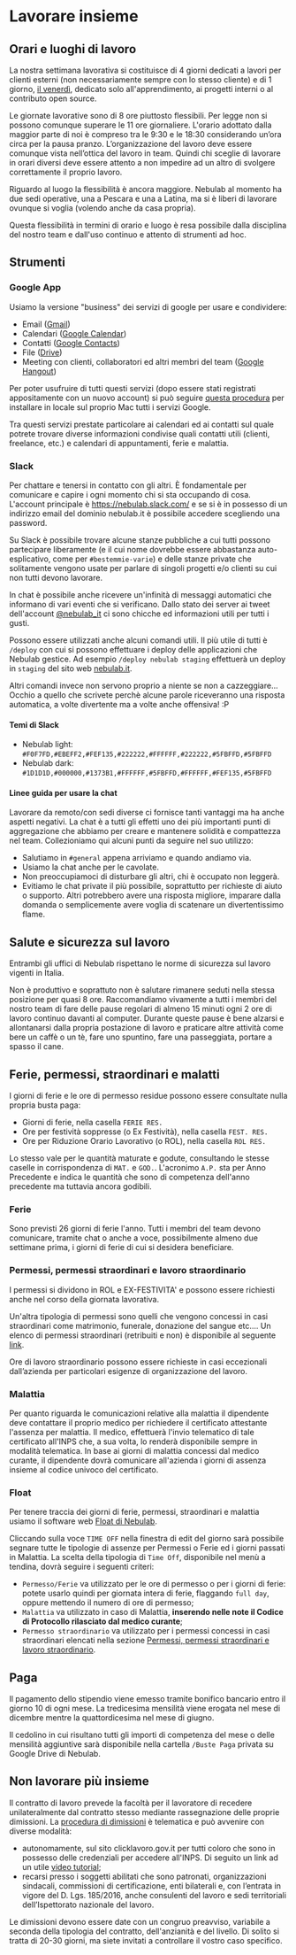 # Lavorare insieme

## Orari e luoghi di lavoro

La nostra settimana lavorativa si costituisce di 4 giorni dedicati a lavori per clienti esterni (non 
necessariamente sempre con lo stesso cliente) e di 1 giorno, [il venerdì](il-venerdi.md), dedicato 
solo all'apprendimento, ai progetti interni o al contributo open source.

Le giornate lavorative sono di 8 ore piuttosto flessibili. Per legge non si possono comunque 
superare le 11 ore giornaliere. L'orario adottato dalla maggior parte di noi è compreso tra le 9:30 
e le 18:30 considerando un’ora circa per la pausa pranzo. L’organizzazione del lavoro deve essere 
comunque vista nell’ottica del lavoro in team. Quindi chi sceglie di lavorare in orari diversi deve 
essere attento a non impedire ad un altro di svolgere correttamente il proprio lavoro.

Riguardo al luogo la flessibilità è ancora maggiore. Nebulab al momento ha due sedi operative, una a
Pescara e una a Latina, ma si è liberi di lavorare ovunque si voglia (volendo anche da casa 
propria).

Questa flessibilità in termini di orario e luogo è resa possibile dalla disciplina del nostro team e 
dall'uso continuo e attento di strumenti ad hoc.

## Strumenti

### Google App

Usiamo la versione "business" dei servizi di google per usare e condividere:

* Email ([Gmail](https://mail.google.com))
* Calendari ([Google Calendar](https://www.google.com/calendar/))
* Contatti ([Google Contacts](https://www.google.com/contacts/))
* File ([Drive](https://drive.google.com))
* Meeting con clienti, collaboratori ed altri membri del team ([Google Hangout](https://plus.google.com/hangouts))

Per poter usufruire di tutti questi servizi (dopo essere stati registrati appositamente con un nuovo 
account) si può seguire [questa procedura](http://support.apple.com/kb/PH14276) per installare in 
locale sul proprio Mac tutti i servizi Google.

Tra questi servizi prestate particolare ai calendari ed ai contatti sul quale potrete trovare diverse 
informazioni condivise quali contatti utili (clienti, freelance, etc.) e calendari di appuntamenti, 
ferie e malattia.

### Slack

Per chattare e tenersi in contatto con gli altri. È fondamentale per comunicare
e capire i ogni momento chi si sta occupando di cosa. L'account principale è 
https://nebulab.slack.com/ e se si è in possesso di un indirizzo email del dominio nebulab.it è 
possibile accedere scegliendo una password.

Su Slack è possibile trovare alcune stanze pubbliche a cui tutti possono partecipare liberamente (e 
il cui nome dovrebbe essere abbastanza auto-esplicativo, come per `#bestemmie-varie`) e delle stanze 
private che solitamente vengono usate per parlare di singoli progetti e/o clienti su cui non tutti 
devono lavorare.

In chat è possibile anche ricevere un'infinità di messaggi automatici che informano di vari eventi 
che si verificano. Dallo stato dei server ai tweet dell'account 
[@nebulab_it](https://twitter.com/nebulab_it) ci sono chicche ed informazioni utili per tutti i 
gusti.

Possono essere utilizzati anche alcuni comandi utili. Il più utile di tutti è `/deploy` con cui si 
possono effettuare i deploy delle applicazioni che Nebulab gestice. Ad esempio 
`/deploy nebulab staging` effettuerà un deploy in `staging` del sito web 
[nebulab.it](http://nebulab.it).

Altri comandi invece non servono proprio a niente se non a cazzeggiare... Occhio a quello che 
scrivete perchè alcune parole riceveranno una risposta automatica, a volte divertente ma a volte 
anche offensiva! :P

#### Temi di Slack

* Nebulab light: `#F0F7FD,#EBEFF2,#FEF135,#222222,#FFFFFF,#222222,#5FBFFD,#5FBFFD`
* Nebulab dark:  `#1D1D1D,#000000,#1373B1,#FFFFFF,#5FBFFD,#FFFFFF,#FEF135,#5FBFFD`

#### Linee guida per usare la chat

Lavorare da remoto/con sedi diverse ci fornisce tanti vantaggi ma ha anche aspetti negativi. La chat 
è a tutti gli effetti uno dei più importanti punti di aggregazione che abbiamo per creare e 
mantenere solidità e compattezza nel team. Collezioniamo qui alcuni punti da seguire nel suo 
utilizzo:

- Salutiamo in `#general` appena arriviamo e quando andiamo via.
- Usiamo la chat anche per le cavolate.
- Non preoccupiamoci di disturbare gli altri, chi è occupato non leggerà.
- Evitiamo le chat private il più possibile, soprattutto per richieste di aiuto o supporto. Altri 
  potrebbero avere una risposta migliore, imparare dalla domanda o semplicemente avere voglia di 
  scatenare un divertentissimo flame.

## Salute e sicurezza sul lavoro

Entrambi gli uffici di Nebulab rispettano le norme di sicurezza sul lavoro vigenti in Italia.

Non è produttivo e soprattuto non è salutare rimanere seduti nella stessa posizione per quasi 8 ore. 
Raccomandiamo vivamente a tutti i membri del nostro team di fare delle pause regolari di almeno 15 
minuti ogni 2 ore di lavoro continuo davanti al computer. Durante queste pause è bene alzarsi e 
allontanarsi dalla propria postazione di lavoro e praticare altre attività come bere un caffè o un 
tè, fare uno spuntino, fare una passeggiata, portare a spasso il cane.

## Ferie, permessi, straordinari e malatti

I giorni di ferie e le ore di permesso residue possono essere consultate nulla propria busta paga:

* Giorni di ferie, nella casella `FERIE RES.`
* Ore per festività soppresse (o Ex Festività), nella casella `FEST. RES.`
* Ore per Riduzione Orario Lavorativo (o ROL), nella casella `ROL RES.`

Lo stesso vale per le quantità maturate e godute, consultando le stesse caselle in corrispondenza di
`MAT.` e `GOD.`. L'acronimo `A.P.` sta per Anno Precedente e indica le quantità che sono di 
competenza dell'anno precedente ma tuttavia ancora godibili.

### Ferie

Sono previsti 26 giorni di ferie l'anno. Tutti i membri del team devono comunicare, tramite chat o 
anche a voce, possibilmente almeno due settimane prima, i giorni di ferie di cui si desidera
beneficiare.

### Permessi, permessi straordinari e lavoro straordinario

I permessi si dividono in ROL e EX-FESTIVITA' e possono essere richiesti anche nel corso della 
giornata lavorativa.

Un'altra tipologia di permessi sono quelli che vengono concessi in casi straordinari come 
matrimonio, funerale, donazione del sangue etc…. Un elenco di permessi straordinari (retribuiti e 
non) è disponibile al 
seguente [link](http://www.fpcgil.it/flex/cm/pages/ServeBLOB.php/L/IT/IDPagina/7737).

Ore di lavoro straordinario possono essere richieste in casi eccezionali dall’azienda per 
particolari esigenze di organizzazione del lavoro.

### Malattia

Per quanto riguarda le comunicazioni relative alla malattia il dipendente deve contattare il proprio 
medico per richiedere il certificato attestante l'assenza per malattia. Il medico, effettuerà 
l'invio telematico di tale certificato all'INPS che, a sua volta, lo renderà disponibile sempre in 
modalità telematica. In base ai giorni di malattia concessi dal medico curante, il dipendente dovrà 
comunicare all'azienda i giorni di assenza insieme al codice univoco del certificato.

### Float

Per tenere traccia dei giorni di ferie, permessi, straordinari e malattia usiamo il software web 
[Float di Nebulab](http://nebulab.float.com/).

Cliccando sulla voce `TIME OFF` nella finestra di edit del giorno sarà possibile segnare tutte le 
tipologie di assenze per Permessi o Ferie ed i giorni passati in Malattia. La scelta della 
tipologia di `Time Off`, disponibile nel menù a tendina, dovrà seguire i seguenti criteri:

* `Permesso/Ferie` va utilizzato per le ore di permesso o per i giorni di ferie: potete usarlo 
  quindi per giornata intera di ferie, flaggando `full day`, oppure mettendo il numero di ore di 
  permesso;
* `Malattia` va utilizzato in caso di Malattia, **inserendo nelle note il Codice di Protocollo 
  rilasciato dal medico curante**;
* `Permesso straordinario` va utilizzato per i permessi concessi in casi straordinari elencati nella 
  sezione [Permessi, permessi straordinari e lavoro straordinario](https://github.com/nebulab/nebulab/wiki/Lavorare-insieme#permessi-permessi-straordinari-e-lavoro-straordinario).

## Paga

Il pagamento dello stipendio viene emesso tramite bonifico bancario entro il giorno 10 di ogni mese. 
La tredicesima mensilità viene erogata nel mese di dicembre mentre la quattordicesima nel mese di 
giugno.

Il cedolino in cui risultano tutti gli importi di competenza del mese o delle mensilità aggiuntive 
sarà disponibile nella cartella `/Buste Paga` privata su Google Drive di Nebulab.

## Non lavorare più insieme

Il contratto di lavoro prevede la facoltà per il lavoratore di recedere unilateralmente dal 
contratto stesso mediante rassegnazione delle proprie dimissioni. La 
[procedura di dimissioni](https://www.cliclavoro.gov.it/Cittadini/Pagine/Adempimenti.aspx) è 
telematica e può avvenire con diverse modalità:

- autonomamente, sul sito clicklavoro.gov.it per tutti coloro che sono in possesso delle credenziali 
  per accedere all'INPS. Di seguito un link ad un utile 
  [video tutorial](https://youtu.be/02yuLr7-h_E);
- recarsi presso i soggetti abilitati che sono patronati, organizzazioni sindacali, commissioni di
  certificazione, enti bilaterali e, con l’entrata in vigore del D. Lgs. 185/2016, anche consulenti 
  del lavoro e sedi territoriali dell’Ispettorato nazionale del lavoro.

Le dimissioni devono essere date con un congruo preavviso, variabile a seconda della tipologia del 
contratto, dell'anzianità e del livello. Di solito si tratta di 20-30 giorni, ma siete invitati a 
controllare il vostro caso specifico.
